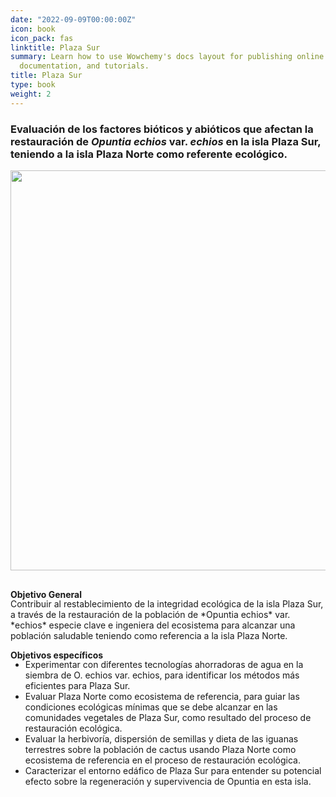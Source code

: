 ```yaml
---
date: "2022-09-09T00:00:00Z"
icon: book
icon_pack: fas
linktitle: Plaza Sur
summary: Learn how to use Wowchemy's docs layout for publishing online courses, software
  documentation, and tutorials.
title: Plaza Sur
type: book
weight: 2
---
```


### Evaluación de los factores bióticos y abióticos que afectan la restauración de *Opuntia echios* var. *echios* en la isla Plaza Sur, teniendo a la isla Plaza Norte como referente ecológico.

<img src="/projects/plaza_s.jpg" width=640 style="margin-bottom:1rem;"/>


**Objetivo General**
<p style='margin-top:-1rem;'>
Contribuir al restablecimiento de la integridad ecológica de la isla Plaza Sur, a través de la restauración de la población de *Opuntia echios* var. *echios* especie clave e ingeniera del ecosistema para alcanzar una población saludable teniendo como referencia a la isla Plaza Norte. 

**Objetivos específicos**
<p style='margin-bottom:-1rem;'>
<ul>
<li>Experimentar con diferentes tecnologías ahorradoras de agua en la siembra de O. echios var. echios, para identificar los métodos más eficientes para Plaza Sur.
<li>Evaluar Plaza Norte como ecosistema de referencia, para guiar las condiciones ecológicas mínimas que se debe alcanzar en las comunidades vegetales de Plaza Sur, como resultado del proceso de restauración ecológica. 
<li>Evaluar la herbivoría, dispersión de semillas y dieta de las iguanas terrestres sobre la población de cactus usando Plaza Norte como ecosistema de referencia en el proceso de restauración ecológica.
<li>Caracterizar el entorno edáfico de Plaza Sur para entender su potencial efecto sobre la regeneración y supervivencia de Opuntia en esta isla.